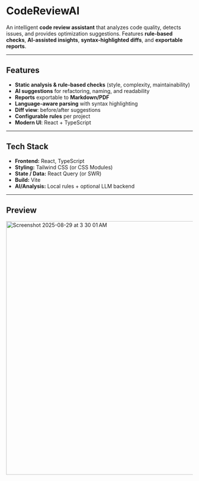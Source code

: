 # CodeReviewAI

An intelligent **code review assistant** that analyzes code quality, detects issues, and provides optimization suggestions. Features **rule-based checks**, **AI-assisted insights**, **syntax-highlighted diffs**, and **exportable reports**.

---

## Features
- **Static analysis & rule-based checks** (style, complexity, maintainability)
- **AI suggestions** for refactoring, naming, and readability
- **Reports** exportable to **Markdown/PDF**
- **Language-aware parsing** with syntax highlighting
- **Diff view**: before/after suggestions
- **Configurable rules** per project
- **Modern UI**: React + TypeScript

---

## Tech Stack
- **Frontend:** React, TypeScript
- **Styling:** Tailwind CSS (or CSS Modules)
- **State / Data:** React Query (or SWR)
- **Build:** Vite
- **AI/Analysis:** Local rules + optional LLM backend

---

## Preview
<img width="603" height="685" alt="Screenshot 2025-08-29 at 3 30 01 AM" src="https://github.com/user-attachments/assets/99d1902d-1c87-49eb-8a59-779e7b22759e" />

